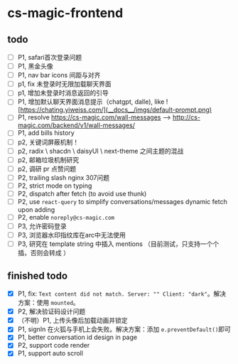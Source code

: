 # cs-magic-frontend

## todo

- [ ] P1, safari首次登录问题
- [ ] P1, 黑金头像
- [ ] P1, nav bar icons 间距与对齐
- [ ] p1, fix 未登录时无限加载聊天界面
- [ ] p1, 增加未登录时消息返回的引导
- [ ] P1, 增加默认聊天界面消息提示（chatgpt, dalle),
  like ![https://chating.yiweiss.com/](__docs__/imgs/default-prompt.png)
- [ ] P1, resolve https://cs-magic.com/wall-messages --> http://cs-magic.com/backend/v1/wall-messages/
- [ ] P1, add bills history
- [ ] p2, 关键词屏蔽机制！
- [ ] p2, radix \ shacdn \ daisyUI \ next-theme 之间主题的混战
- [ ] p2, 邮箱垃圾机制研究
- [ ] p2, 调研 pr 点赞问题
- [ ] P2, trailing slash nginx 307问题
- [ ] P2, strict mode on typing
- [ ] P2, dispatch after fetch (to avoid use thunk)
- [ ] P2, use `react-query` to simplify conversations/messages dynamic fetch upon adding
- [ ] P2, enable `noreply@cs-magic.com`
- [ ] P3, 允许密码登录
- [ ] P3, 浏览器水印指纹库在arc中无法使用
- [ ] P3, 研究在 template string 中插入 mentions （目前测试，只支持一个个插，否则会转成 <Contact>）

## finished todo

- [x] P1, fix: `Text content did not match. Server: "" Client: "dark"`。解决方案：使用 `mounted`。
- [x] P2, 解决验证码设计问题
- [x] （不明）P1, 上传头像后加载动画并锁定
- [x] P1, signIn 在火狐与手机上会失败。解决方案：添加 `e.preventDefault()`即可
- [x] P1, better conversation id design in page
- [x] P2, support code render
- [x] P1, support auto scroll

